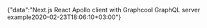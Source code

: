 {"data":"Next.js React Apollo client with Graphcool GraphQL server example2020-02-23T18:06:10+03:00"}
